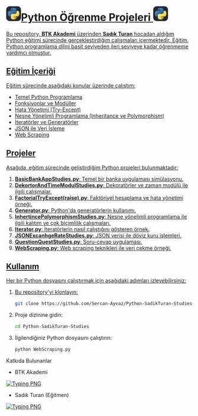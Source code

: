 # <a href ="https://www.python.org/"><img src="https://github.com/tandpfun/skill-icons/blob/main/icons/Python-Dark.svg" alt="Typing PNG" width="40" height="40">Python Öğrenme Projeleri <a href ="https://www.python.org/"><img src="https://github.com/tandpfun/skill-icons/blob/main/icons/Python-Dark.svg" alt="Typing PNG" width="40" height="40">

Bu repository, **BTK Akademi** üzerinden **Sadık Turan** hocadan aldığım Python eğitimi sürecinde gerçekleştirdiğim çalışmaları içermektedir. Eğitim, Python programlama dilini basit seviyeden ileri seviyeye kadar öğrenmeme yardımcı olmuştur.

## Eğitim İçeriği

Eğitim sürecinde aşağıdaki konular üzerinde çalıştım:

- Temel Python Programlama
- Fonksiyonlar ve Modüller
- Hata Yönetimi (Try-Except)
- Nesne Yönelimli Programlama (Inheritance ve Polymorphism)
- İteratörler ve Generatörler
- JSON ile Veri İşleme
- Web Scraping

## Projeler

Aşağıda, eğitim sürecinde geliştirdiğim Python projeleri bulunmaktadır:

1. **BasicBankAppStudies.py**: Temel bir banka uygulaması simülasyonu.
2. **DekortorAndTimeModulStudies.py**: Dekoratörler ve zaman modülü ile ilgili çalışmalar.
3. **FactorialTryExcept(raise).py**: Faktöriyel hesaplama ve hata yönetimi örneği.
4. **Generator.py**: Python'da generatörlerin kullanımı.
5. **InhertincePolymorphismStudies.py**: Nesne yönelimli programlama ile ilgili kalıtım ve çok biçimlilik çalışmaları.
6. **Iterator.py**: İteratörlerin nasıl çalıştığını gösteren örnek.
7. **JSONExcanhgeRateStudies.py**: JSON verisi ile döviz kuru işlemleri.
8. **QuestionQuestStudies.py**: Soru-cevap uygulaması.
9. **WebScraping.py**: Web scraping teknikleri ile veri çekme örneği.

## Kullanım

Her bir Python dosyasını çalıştırmak için aşağıdaki adımları izleyebilirsiniz:

1. Bu repository'yi klonlayın:
   ```bash
   git clone https://github.com/Sercan-Ayvaz/Python-SadikTuran-Studies.git
2. Proje dizinine gidin:
   ```bash
   cd Python-SadikTuran-Studies
3. İlgilendiğiniz Python dosyasını çalıştırın:
   ```bash
   python WebScraping.py

Katkıda Bulunanlar
  - BTK Akademi
  <p><a href ="https://www.linkedin.com/company/btk-akademi/posts/?feedView=all"><img src="https://skillicons.dev/icons?i=linkedin&theme=dark" alt="Typing PNG"></a></p> 
  
  - Sadık Turan (Eğitmen)
  <p><a href ="https://www.linkedin.com/in/sadikturan/"><img src="https://skillicons.dev/icons?i=linkedin&theme=dark" alt="Typing PNG"></a></p> 
  
